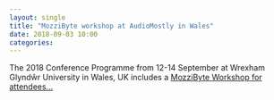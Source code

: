 ```yaml
---
layout: single
title: "MozziByte workshop at AudioMostly in Wales"
date: 2018-09-03 10:00
categories:
---
```


The 2018 Conference Programme from 12-14 September at Wrexham Glyndŵr University in Wales, UK includes a [MozziByte Workshop for attendees...](https://stephenbarrass.com/2018/09/03/mozzibyte-workshop-audiomostly-2016/)
